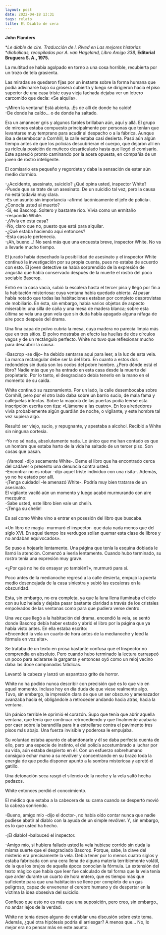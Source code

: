 ```yaml
---
layout: post
date: 2022-04-18 13:31
tags: relato
title: El Diablo de cera
---
```


**John Flanders**

**Le diable de cire. Traducción de I. Rived en Las mejores historias*
**diabólicas, recopiladas por A. van Hageland,  Libro Amigo 338,*
**Editorial Bruguera S. A., 1975.**

La multitud se había agolpado en torno a una cosa horrible, recubierta 
por un trozo de tela grasienta.

Las miradas se quedaron fijas por un instante sobre la forma humana que
podía adivinarse bajo su grosera cubierta y luego se dirigieron hacia
el piso superior de una casa triste cuya vieja fachada dejaba ver un
letrero carcomido que decía: «Se alquila».

-¡Miren la ventana! Está abierta. ¡Es de allí de donde ha caído!  
-De donde ha caído... o de donde ha saltado.

Era un amanecer gris y algunos faroles brillaban aún, aquí y allá. El
grupo de mirones estaba compuesto principalmente por personas que
tenían que levantarse muy temprano para acudir al despacho o a la
fábrica. Aunque iba a desembocar a Cornhill, la calle estaba casi
desierta. Pasó aún algún tiempo antes de que los policías descubrieran
el cuerpo, que dejaron allí en su ridícula posición de muñeco
desarticulado hasta que llegó el comisario. Este apareció pronto
caminando por la acera opuesta, en compañía de un joven de rostro
inteligente.

El comisario era pequeño y regordete y daba la sensación de estar aún
medio dormido.

-¿Accidente, asesinato, suicidio? ¿Qué opina usted, inspector White?  
-Puede que se trate de un asesinato. De un suicidio tal vez, pero la
causa no está todavía muy clara.  
-Es un asunto sin importancia -afirmó lacónicamente el jefe de
policía-. ¿Conocía usted al muerto?  
-Sí, es Bascrop. Soltero y bastante rico. Vivía como un ermitaño  
-respondió White.  
-¿Vivía en esta casa?  
-No, claro que no, puesto que está para alquilar.  
-¿Qué estaba haciendo aquí entonces?  
-Esta casa le pertenecía.  
-¡Ah, bueno...! No será más que una encuesta breve, inspector White. No
va a llevarle mucho tiempo.

El jurado había desechado la posibilidad de asesinato y el inspector
White continuó la investigación por su propia cuenta, pues no estaba de
acuerdo con esto. El joven detective se había sorprendido de la
expresión de angustia que había conservado después de la muerte el
rostro del poco sociable Bascrop.

Entró en la casa vacía, subió la escalera hasta el tercer piso y llegó
por fin a la habitación misteriosa: cuya ventana había quedado abierta.
Al pasar había notado que todas las habitaciones estaban por completo
desprovistas de mobiliario. En ésta, sin embargo, había varios objetos
de aspecto miserable: una silla de caña y una mesa de madera blanca;
sobre esta última se veía una gran vela que sin duda había apagado
alguna ráfaga de aire poco después del drama.

Una fina capa de polvo cubría la mesa, cuya madera no parecía limpia
más que en tres sitios. El polvo mostraba en efecto las huellas de dos
círculos vagos y de un rectángulo perfecto. White no tuvo que
reflexionar mucho para descubrir la causa.

-Bascrop -se dijo- ha debido sentarse aquí para leer, a la luz de esta
vela. La marca rectangular debe ser la del libro. En cuanto a estos dos
redondeles sin duda son los codos del pobre hombre. ¿Pero dónde está el
libro? Nadie más que yo ha entrado en esta casa desde la muerte del
propietario. Por lo tanto, el desgraciado debía tenerlo en la mano en
el momento de su caída.

White continuó su razonamiento. Por un lado, la calle desembocaba sobre
Cornhill, pero por el otro lado daba sobre un barrio sucio, de mala
fama y callejuelas infectas. Sobre la mayoría de las puertas podía
leerse esta inscripción escrita con tiza: «Llámeme a las cuatro».
En los alrededores vivía probablemente algún guardián de noche, o
vigilante, y este hombre tal vez supiera algo.

Resultó ser viejo, sucio, y repugnante, y apestaba a alcohol. Recibió a
WhIte sin ninguna cortesía.

-Yo no sé nada, absolutamente nada. Lo único que me han contado es que
un hombre que estaba harto de la vida ha saltado de un tercer piso. Son
cosas que pasan.

-¡Vamos! -dijo secamente White-. Deme el libro que ha encontrado cerca
del cadáver o presento una denuncia contra usted.  
-Encontrar no es robar -dijo aquel triste individuo con una risita-.
Además, yo no he estado por allí.  
-¡Tenga cuidado! -le amenazó White-. Podría muy bien tratarse de un
asesinato.  
El vigilante vaciló aún un momento y luego acabó murmurando con aire
mezquino:  
-Sabe usted, este libro bien vale un chelín.  
-¡Tenga su chelín!

Es así como White vino a entrar en posesión del libro que buscaba.

«Un libro de magia -murmuró el inspector- que data nada menos que del
siglo XVI. En aquel tiempo los verdugos solían quemar esta clase de
libros y no andaban equivocados».

Se puso a hojearlo lentamente. Una página que tenía la esquina doblada
le llamó la atención. Comenzó a leerla lentamente. Cuando hubo
terminado, su rostro tenía una expresión muy grave.

«¿Por qué no he de ensayar yo también?», murmuró para sí.

Poco antes de la medianoche regresó a la calle desierta, empujó la
puerta medio desencajada de la casa siniestra y subió las escaleras en
la obscuridad.

Esta, sin embargo, no era completa, ya que la luna llena iluminaba el
cielo con su luz helada y dejaba pasar bastante claridad a través de
los cristales empolvados de las ventanas como para que pudiera verse
dentro.

Una vez que llegó a la habitación del drama, encendió la vela, se sentó
donde Bascrop debía haber estado y abrió el libro por la página que ya
había visto antes. En ella estaba escrito:  
«Encended la vela un cuarto de hora antes de la medianoche y leed la
fórmula en voz alta».

Se trataba de un texto en prosa bastante confusa que el Inspector no
comprendía en absoluto. Pero cuando hubo terminado la lectura carraspeó
un poco para aclararse la garganta y entonces oyó como un reloj vecino
daba las doce campanadas fatídicas.

Levantó la cabeza y lanzó un espantoso grito de horror.

White no ha podido nunca describir con precisión qué es lo que vio en
aquel momento. Incluso hoy en día duda de que viese realmente algo.  
Tuvo, sin embargo, la impresión clara de que un ser obscuro y
amenazador avanzaba hacia él, obligándole a retroceder andando hacia
atrás, hacia la ventana.

Un pánico terrible le oprimió el corazón. Supo que tenía que abrir
aquella ventana, que tenía que continuar retrocediendo y que finalmente
acabaría por caer sobre la barandilla para ir a estrellarse contra el
pavimento tres pisos más abajo. Una fuerza invisible y poderosa le
empujaba.

Su voluntad estaba apunto de abandonarle y él se daba perfecta cuenta
de ello, pero una especie de instinto, el del policía acostumbrado a
luchar por su vida, aún estaba despierto en él. Con un esfuerzo
sobrehumano consiguió echar mano a su revólver y concentrando en su
brazo toda la energía de que podía disponer apuntó a la sombra
misteriosa y apretó el gatillo.

Una detonación seca rasgó el silencio de la noche y la vela saltó hecha
pedazos.

White entonces perdió el conocimiento.

El médico que estaba a la cabecera de su cama cuando se despertó movió
la cabeza sonriendo.

-Bueno, amigo mío -dijo el doctor-, no había oído contar nunca que
nadie pudiese abatir al diablo con la ayuda de un simple revólver. Y,
sin embargo, es lo que usted ha hecho.

-¡El diablo! -balbuceó el inspector.

-Amigo mío, si hubiera fallado usted la vela hubiese corrido sin duda
la misma suerte que el desgraciado Bascrop. Porque, sabe, la clave del
misterio era precisamente la vela. Debía tener por lo menos cuatro
siglos y estaba fabricada con una cera llena de alguna materia
terriblemente volátil, de la que los brujos de aquella época conocían
la fórmula. La extensión del texto mágico que había que leer fue
calculado de tal forma que la vela tenía que arder durante un cuarto de
hora entero, que es tiempo más que suficiente para que una habitación
se llene por completo de un gas peligroso, capaz de envenenar el
cerebro humano y de despertar en la víctima la idea obsesiva del
suicidio.

Confieso que esto no es más que una suposición, pero creo, sin
embargo., no andar lejos de la verdad.

White no tenía deseo alguno de entablar una discusión sobre este tema.
Además, ¿qué otra hipótesis podría él arriesgar? A menos que... No, lo
mejor era no pensar más en este asunto.
